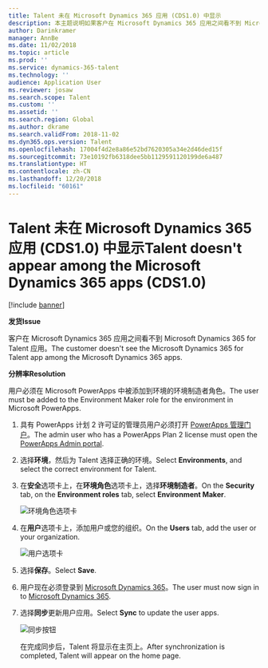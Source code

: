 ```yaml
---
title: Talent 未在 Microsoft Dynamics 365 应用 (CDS1.0) 中显示
description: 本主题说明如果客户在 Microsoft Dynamics 365 应用之间看不到 Microsoft Dynamics 365 for Talent 应用该做什么。
author: Darinkramer
manager: AnnBe
ms.date: 11/02/2018
ms.topic: article
ms.prod: ''
ms.service: dynamics-365-talent
ms.technology: ''
audience: Application User
ms.reviewer: josaw
ms.search.scope: Talent
ms.custom: ''
ms.assetid: ''
ms.search.region: Global
ms.author: dkrame
ms.search.validFrom: 2018-11-02
ms.dyn365.ops.version: Talent
ms.openlocfilehash: 17004f4d2e8a86e52bd7620305a34e2d46ded15f
ms.sourcegitcommit: 73e10192fb6318dee5bb1129591120199de6a487
ms.translationtype: HT
ms.contentlocale: zh-CN
ms.lasthandoff: 12/20/2018
ms.locfileid: "60161"
---
```

# <a name="talent-doesnt-appear-among-the-microsoft-dynamics-365-apps-cds10"></a><span data-ttu-id="d09d2-103">Talent 未在 Microsoft Dynamics 365 应用 (CDS1.0) 中显示</span><span class="sxs-lookup"><span data-stu-id="d09d2-103">Talent doesn't appear among the Microsoft Dynamics 365 apps (CDS1.0)</span></span>

[!include [banner](includes/banner.md)]

<span data-ttu-id="d09d2-104">**发货**</span><span class="sxs-lookup"><span data-stu-id="d09d2-104">**Issue**</span></span>

<span data-ttu-id="d09d2-105">客户在 Microsoft Dynamics 365 应用之间看不到 Microsoft Dynamics 365 for Talent 应用。</span><span class="sxs-lookup"><span data-stu-id="d09d2-105">The customer doesn't see the Microsoft Dynamics 365 for Talent app among the Microsoft Dynamics 365 apps.</span></span>

<span data-ttu-id="d09d2-106">**分辨率**</span><span class="sxs-lookup"><span data-stu-id="d09d2-106">**Resolution**</span></span>

<span data-ttu-id="d09d2-107">用户必须在 Microsoft PowerApps 中被添加到环境的环境制造者角色。</span><span class="sxs-lookup"><span data-stu-id="d09d2-107">The user must be added to the Environment Maker role for the environment in Microsoft PowerApps.</span></span>

1. <span data-ttu-id="d09d2-108">具有 PowerApps 计划 2 许可证的管理员用户必须打开 [PowerApps 管理门户](https://preview.admin.powerapps.com/)。</span><span class="sxs-lookup"><span data-stu-id="d09d2-108">The admin user who has a PowerApps Plan 2 license must open the [PowerApps Admin portal](https://preview.admin.powerapps.com/).</span></span>
2. <span data-ttu-id="d09d2-109">选择**环境**，然后为 Talent 选择正确的环境。</span><span class="sxs-lookup"><span data-stu-id="d09d2-109">Select **Environments**, and select the correct environment for Talent.</span></span>
3. <span data-ttu-id="d09d2-110">在**安全**选项卡上，在**环境角色**选项卡上，选择**环境制造者**。</span><span class="sxs-lookup"><span data-stu-id="d09d2-110">On the **Security** tab, on the **Environment roles** tab, select **Environment Maker**.</span></span>

    ![环境角色选项卡](media/environment-roles.png)

4. <span data-ttu-id="d09d2-112">在**用户**选项卡上，添加用户或您的组织。</span><span class="sxs-lookup"><span data-stu-id="d09d2-112">On the **Users** tab, add the user or your organization.</span></span>

    ![用户选项卡](media/environment-maker.png)

5. <span data-ttu-id="d09d2-114">选择**保存**。</span><span class="sxs-lookup"><span data-stu-id="d09d2-114">Select **Save**.</span></span>
6. <span data-ttu-id="d09d2-115">用户现在必须登录到 [Microsoft Dynamics 365](https://home.dynamics.com/)。</span><span class="sxs-lookup"><span data-stu-id="d09d2-115">The user must now sign in to [Microsoft Dynamics 365](https://home.dynamics.com/).</span></span>
7. <span data-ttu-id="d09d2-116">选择**同步**更新用户应用。</span><span class="sxs-lookup"><span data-stu-id="d09d2-116">Select **Sync** to update the user apps.</span></span>

    ![同步按钮](media/get-more.png)

    <span data-ttu-id="d09d2-118">在完成同步后，Talent 将显示在主页上。</span><span class="sxs-lookup"><span data-stu-id="d09d2-118">After synchronization is completed, Talent will appear on the home page.</span></span>
